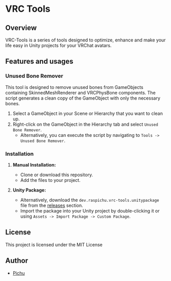 # VRC Tools

## Overview

VRC-Tools is a series of tools designed to optimize, enhance and make your life easy in Unity projects for your VRChat avatars.

## Features and usages

### Unused Bone Remover

This tool is designed to remove unused bones from GameObjects containing SkinnedMeshRenderer and VRCPhysBone components.
The script generates a clean copy of the GameObject with only the necessary bones.
1. Select a GameObject in your Scene or Hierarchy that you want to clean up.
2. Right-click on the GameObject in the Hierarchy tab and select `Unused Bone Remover`.
   - Alternatively, you can execute the script by navigating to `Tools -> Unused Bone Remover`.

### Installation

1. **Manual Installation:**
   - Clone or download this repository.
   - Add the files to your project.

2. **Unity Package:**
   - Alternatively, download the `dev.raspichu.vrc-tools.unitypackage` file from the [releases](https://github.com/raspichu/VRC-Tools/releases) section.
   - Import the package into your Unity project by double-clicking it or using `Assets -> Import Package -> Custom Package`.



## License
This project is licensed under the MIT License

## Author
- [Pichu](https://github.com/raspichu)
